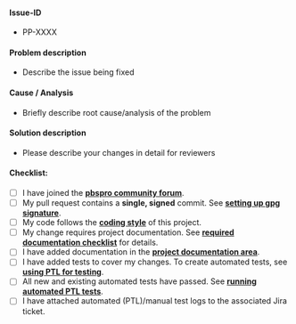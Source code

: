 <!--- Provide a general summary of your changes in the Title above -->

#### Issue-ID
<!--- Enter your JIRA issue id below -->
<!--- If a JIRA issue is not available, please first create one at pbspro.atlassian.net -->
* PP-XXXX

#### Problem description
* Describe the issue being fixed

#### Cause / Analysis
* Briefly describe root cause/analysis of the problem

#### Solution description
* Please describe your changes in detail for reviewers

#### Checklist:
<!--- Use the preview button to see the checkboxes/links properly. -->
<!--- Go over all the following points, and put an `x` in all the boxes that apply. -->
<!--- If you're unsure about any of these, don't hesitate to ask. We're here to help! -->
- [ ] I have joined the **[pbspro community forum](http://community.pbspro.org/)**.
- [ ] My pull request contains a **single, signed** commit. See **[setting up gpg signature](https://pbspro.atlassian.net/wiki/display/DG/Signing+Your+Git+Commits)**.
- [ ] My code follows the **[coding style](https://pbspro.atlassian.net/wiki/display/DG/Coding+Standards)** of this project.
- [ ] My change requires project documentation. See **[required documentation checklist](https://pbspro.atlassian.net/wiki/display/DG/Checklist+for+Developing+Features+and+Bug+Fixes)** for details.
- [ ] I have added documentation in the **[project documentation area](https://pbspro.atlassian.net/wiki/display/PD)**.
- [ ] I have added tests to cover my changes. To create automated tests, see **[using PTL for testing](https://pbspro.atlassian.net/wiki/display/DG/Using+PTL+for+Testing)**.
- [ ] All new and existing automated tests have passed. See **[running automated PTL tests](https://pbspro.atlassian.net/wiki/display/DG/PTL+Quick+Start+Guide)**.
- [ ] I have attached automated (PTL)/manual test logs to the associated Jira ticket.
